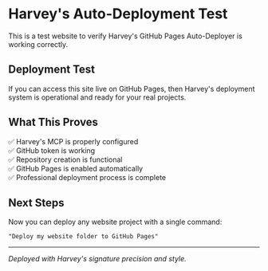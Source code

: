 # Harvey's Auto-Deployment Test

This is a test website to verify Harvey's GitHub Pages Auto-Deployer is working correctly.

## Deployment Test

If you can access this site live on GitHub Pages, then Harvey's deployment system is operational and ready for your real projects.

## What This Proves

✅ Harvey's MCP is properly configured  
✅ GitHub token is working  
✅ Repository creation is functional  
✅ GitHub Pages is enabled automatically  
✅ Professional deployment process is complete  

## Next Steps

Now you can deploy any website project with a single command:

```
"Deploy my website folder to GitHub Pages"
```

---

*Deployed with Harvey's signature precision and style.*